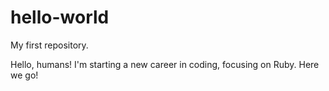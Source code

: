 # hello-world
My first repository.

Hello, humans! I'm starting a new career in coding, focusing on Ruby. Here we go!
